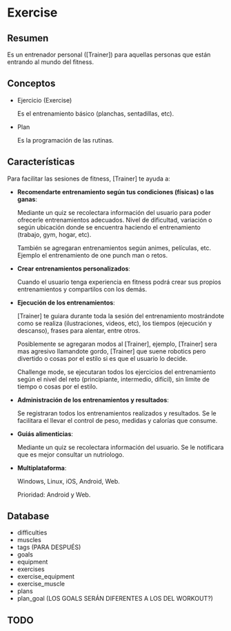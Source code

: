 # Exercise

## Resumen

Es un entrenador personal ([Trainer]) para aquellas personas que están entrando al mundo del fitness.

## Conceptos

-   Ejercicio (Exercise)

    Es el entrenamiento básico (planchas, sentadillas, etc).

-   Plan

    Es la programación de las rutinas.

## Características

Para facilitar las sesiones de fitness, [Trainer] te ayuda a:

-   **Recomendarte entrenamiento según tus condiciones (físicas) o las ganas**:

    Mediante un quiz se recolectara información del usuario para poder ofrecerle entrenamientos adecuados. Nivel de dificultad, variación o según ubicación donde se encuentra haciendo el entrenamiento (trabajo, gym, hogar, etc).

    También se agregaran entrenamientos según animes, películas, etc. Ejemplo el entrenamiento de one punch man o retos.

-   **Crear entrenamientos personalizados**:

    Cuando el usuario tenga experiencia en fitness podrá crear sus propios entrenamientos y compartilos con los demás.

-   **Ejecución de los entrenamientos**:

    [Trainer] te guiara durante toda la sesión del entrenamiento mostrándote como se realiza (ilustraciones, videos, etc), los tiempos (ejecución y descanso), frases para alentar, entre otros.

    Posiblemente se agregaran modos al [Trainer], ejemplo, [Trainer] sera mas agresivo llamandote gordo, [Trainer] que suene robotics pero divertido o cosas por el estilo si es que el usuario lo decide.

    Challenge mode, se ejecutaran todos los ejercicios del entrenamiento según el nivel del reto (principiante, intermedio, difícil), sin limite de tiempo o cosas por el estilo.

-   **Administración de los entrenamientos y resultados**:

    Se registraran todos los entrenamientos realizados y resultados. Se le facilitara el llevar el control de peso, medidas y calorías que consume.

-   **Guiás alimenticias**:

    Mediante un quiz se recolectara información del usuario. Se le notificara que es mejor consultar un nutriologo.

-   **Multiplataforma**:

    Windows, Linux, iOS, Android, Web.

    Prioridad: Android y Web.

## Database

-   difficulties
-   muscles
-   tags (PARA DESPUÉS)
-   goals
-   equipment
-   exercises
-   exercise_equipment
-   exercise_muscle
-   plans
-   plan_goal (LOS GOALS SERÁN DIFERENTES A LOS DEL WORKOUT?)

## TODO
